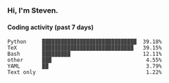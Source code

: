 ### Hi, I'm Steven.

#### Coding activity (past 7 days)
```
Python     ▓▓▓▓▓▓▓▓▓▓▓▓▓▓▓▓▓▓▓▓▓▓▓▓▓▓▓▓▓▓  39.18%
TeX        ▓▓▓▓▓▓▓▓▓▓▓▓▓▓▓▓▓▓▓▓▓▓▓▓▓▓▓▓▓   39.15%
Bash       ▓▓▓▓▓▓▓▓▓                       12.11%
other      ▓▓▓                              4.55%
YAML       ▓▓                               3.79%
Text only                                   1.22%
```
